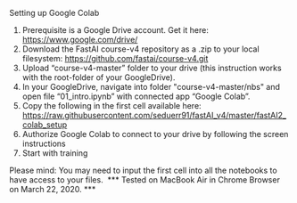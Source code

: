 Setting up Google Colab

1. Prerequisite is a Google Drive account. Get it here: https://www.google.com/drive/
2. Download the FastAI course-v4 repository as a .zip to your local filesystem: https://github.com/fastai/course-v4.git
3. Upload “course-v4-master” folder to your drive (this instruction works with the root-folder of your GoogleDrive).
4. In your GoogleDrive, navigate into folder "course-v4-master/nbs" and open file “01_intro.ipynb” with connected app “Google Colab”.
5. Copy the following in the first cell available here: https://raw.githubusercontent.com/seduerr91/fastAI_v4/master/fastAI2_colab_setup 
6. Authorize Google Colab to connect to your drive by following the screen instructions 
7. Start with training

Please mind: You may need to input the first cell into all the notebooks to have access to your files.
 *** Tested on MacBook Air in Chrome Browser on March 22, 2020. ***
